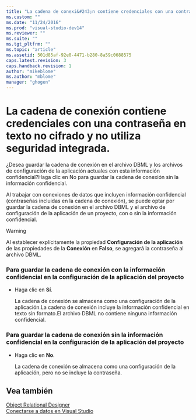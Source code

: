 ```yaml
---
title: "La cadena de conexi&#243;n contiene credenciales con una contrase&#241;a en texto no cifrado y no utiliza seguridad integrada. | Microsoft Docs"
ms.custom: ""
ms.date: "11/24/2016"
ms.prod: "visual-studio-dev14"
ms.reviewer: ""
ms.suite: ""
ms.tgt_pltfrm: ""
ms.topic: "article"
ms.assetid: 501d85af-92e0-4471-b280-8a59c0688575
caps.latest.revision: 3
caps.handback.revision: 1
author: "mikeblome"
ms.author: "mblome"
manager: "ghogen"
---
```

# La cadena de conexi&#243;n contiene credenciales con una contrase&#241;a en texto no cifrado y no utiliza seguridad integrada.
¿Desea guardar la cadena de conexión en el archivo DBML y los archivos de configuración de la aplicación actuales con esta información confidencial?Haga clic en No para guardar la cadena de conexión sin la información confidencial.  
  
 Al trabajar con conexiones de datos que incluyen información confidencial \(contraseñas incluidas en la cadena de conexión\), se puede optar por guardar la cadena de conexión en el archivo DBML y el archivo de configuración de la aplicación de un proyecto, con o sin la información confidencial.  
  
> [!WARNING]
>  Al establecer explícitamente la propiedad **Configuración de la aplicación** de las propiedades de la **Conexión** en **Falso**, se agregará la contraseña al archivo DBML.  
  
### Para guardar la cadena de conexión con la información confidencial en la configuración de la aplicación del proyecto  
  
-   Haga clic en **Sí**.  
  
     La cadena de conexión se almacena como una configuración de la aplicación.La cadena de conexión incluye la información confidencial en texto sin formato.El archivo DBML no contiene ninguna información confidencial.  
  
### Para guardar la cadena de conexión sin la información confidencial en la configuración de la aplicación del proyecto  
  
-   Haga clic en **No**.  
  
     La cadena de conexión se almacena como una configuración de la aplicación, pero no se incluye la contraseña.  
  
## Vea también  
 [Object Relational Designer](../data-tools/linq-to-sql-tools-in-visual-studio2.md)   
 [Conectarse a datos en Visual Studio](../data-tools/connecting-to-data-in-visual-studio.md)